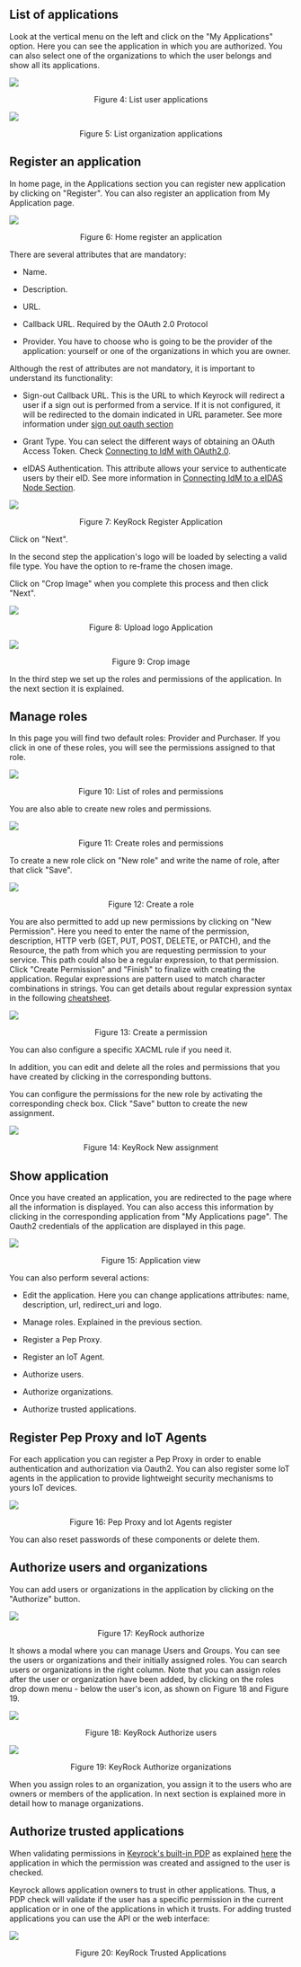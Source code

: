 ## List of applications

Look at the vertical menu on the left and click on the "My Applications" option.
Here you can see the application in which you are authorized. You can also
select one of the organizations to which the user belongs and show all its
applications.

![](https://raw.githubusercontent.com/ging/fiware-idm/master/doc/resources/UserGuide_index_apps1.png)

<p style="text-align: center;">Figure 4: List user applications</p>

![](https://raw.githubusercontent.com/ging/fiware-idm/master/doc/resources/UserGuide_index_apps2.png)

<p style="text-align: center;">Figure 5: List organization applications</p>

## Register an application

In home page, in the Applications section you can register new application by
clicking on "Register". You can also register an application from My Application
page.

![](https://raw.githubusercontent.com/ging/fiware-idm/master/doc/resources/UserGuide_homepage2.png)

<p style="text-align: center;">Figure 6: Home register an application</p>

There are several attributes that are mandatory:

-   Name.

-   Description.

-   URL.

-   Callback URL. Required by the OAuth 2.0 Protocol

-   Provider. You have to choose who is going to be the provider of the
    application: yourself or one of the organizations in which you are owner.

Although the rest of attributes are not mandatory, it is important to understand
its functionality:

-   Sign-out Callback URL. This is the URL to which Keyrock will redirect a user
    if a sign out is performed from a service. If it is not configured, it will be
    redirected to the domain indicated in URL parameter. See more information
    under [sign out oauth section](../oauth/sign_out_oauth_service.md#sign-out)

-   Grant Type. You can select the different ways of obtaining an OAuth Access
    Token. Check
    [Connecting to IdM with OAuth2.0](../oauth/oauth_documentation.md#introduction).

-   eIDAS Authentication. This attribute allows your service to authenticate
    users by their eID. See more information in
    [Connecting IdM to a eIDAS Node Section](../eidas/introduction.md#introduction).

![](https://raw.githubusercontent.com/ging/fiware-idm/master/doc/resources/UserGuide_register_app.png)

<p style="text-align: center;">Figure 7: KeyRock Register Application</p>

Click on "Next".

In the second step the application's logo will be loaded by selecting a valid
file type. You have the option to re-frame the chosen image.

Click on "Crop Image" when you complete this process and then click "Next".

![](https://raw.githubusercontent.com/ging/fiware-idm/master/doc/resources/UserGuide_upload_logo.png)

<p style="text-align: center;">Figure 8: Upload logo Application</p>

![](https://raw.githubusercontent.com/ging/fiware-idm/master/doc/resources/UserGuide_reframe_logo.png)

<p style="text-align: center;">Figure 9: Crop image</p>

In the third step we set up the roles and permissions of the application. In the
next section it is explained.

## Manage roles

In this page you will find two default roles: Provider and Purchaser. If you
click in one of these roles, you will see the permissions assigned to that role.

![](https://raw.githubusercontent.com/ging/fiware-idm/master/doc/resources/UserGuide_application_roles.png)

<p style="text-align: center;">Figure 10: List of roles and permissions</p>

You are also able to create new roles and permissions.

![](https://raw.githubusercontent.com/ging/fiware-idm/master/doc/resources/UserGuide_application_roles_permissions.png)

<p style="text-align: center;">Figure 11: Create roles and permissions</p>

To create a new role click on "New role" and write the name of role, after that
click "Save".

![](https://raw.githubusercontent.com/ging/fiware-idm/master/doc/resources/UserGuide_application_roles_create.png)

<p style="text-align: center;">Figure 12: Create a role</p>

You are also permitted to add up new permissions by clicking on "New
Permission". Here you need to enter the name of the permission, description,
HTTP verb (GET, PUT, POST, DELETE, or PATCH), and the Resource, the path from
which you are requesting permission to your service. This path could also be a 
regular expression, to that permission. Click "Create Permission" and "Finish" to
finalize with creating the application. Regular expressions are pattern used to 
match character combinations in strings. You can get details about regular
expression syntax in the following [cheatsheet](https://developer.mozilla.org/en-US/docs/Web/JavaScript/Guide/Regular_Expressions/Cheatsheet).

![](https://raw.githubusercontent.com/ging/fiware-idm/master/doc/resources/UserGuide_application_permissions_create.png)

<p style="text-align: center;">Figure 13: Create a permission</p>

You can also configure a specific XACML rule if you need it.

In addition, you can edit and delete all the roles and permissions that you have
created by clicking in the corresponding buttons.

You can configure the permissions for the new role by activating the
corresponding check box. Click "Save" button to create the new assignment.

![](https://raw.githubusercontent.com/ging/fiware-idm/master/doc/resources/UserGuide_application_role_permission_assignment.png)

<p style="text-align: center;">Figure 14: KeyRock New assignment</p>

## Show application

Once you have created an application, you are redirected to the page where all
the information is displayed. You can also access this information by clicking
in the corresponding application from "My Applications page". The Oauth2
credentials of the application are displayed in this page.

![](https://raw.githubusercontent.com/ging/fiware-idm/master/doc/resources/UserGuide_application_show.png)

<p style="text-align: center;">Figure 15: Application view</p>

You can also perform several actions:

-   Edit the application. Here you can change applications attributes: name,
    description, url, redirect_uri and logo.

-   Manage roles. Explained in the previous section.

-   Register a Pep Proxy.

-   Register an IoT Agent.

-   Authorize users.

-   Authorize organizations.

-   Authorize trusted applications.

## Register Pep Proxy and IoT Agents

For each application you can register a Pep Proxy in order to enable
authentication and authorization via Oauth2. You can also register some IoT
agents in the application to provide lightweight security mechanisms to yours
IoT devices.

![](https://raw.githubusercontent.com/ging/fiware-idm/master/doc/resources/UserGuide_register_pep_iot.png)

<p style="text-align: center;">Figure 16: Pep Proxy and Iot Agents register</p>

You can also reset passwords of these components or delete them.

## Authorize users and organizations

You can add users or organizations in the application by clicking on the
"Authorize" button.

![](https://raw.githubusercontent.com/ging/fiware-idm/master/doc/resources/UserGuide_authorize.png)

<p style="text-align: center;">Figure 17: KeyRock authorize</p>

It shows a modal where you can manage Users and Groups. You can see the users or
organizations and their initially assigned roles. You can search users or
organizations in the right column. Note that you can assign roles after the user
or organization have been added, by clicking on the roles drop down menu - below
the user's icon, as shown on Figure 18 and Figure 19.

![](https://raw.githubusercontent.com/ging/fiware-idm/master/doc/resources/UserGuide_authorize_users.png)

<p style="text-align: center;">Figure 18: KeyRock Authorize users</p>

![](https://raw.githubusercontent.com/ging/fiware-idm/master/doc/resources/UserGuide_authorize_organizations.png)

<p style="text-align: center;">Figure 19: KeyRock Authorize organizations</p>

When you assign roles to an organization, you assign it to the users who are
owners or members of the application. In next section is explained more in
detail how to manage organizations.

## Authorize trusted applications

When validating permissions in
[Keyrock's built-in PDP](../installation_and_administration_guide/configuration.md#authorization)
as explained [here](../oauth/oauth_documentation.md#validate-authorization) the
application in which the permission was created and assigned to the user is
checked.

Keyrock allows application owners to trust in other applications. Thus, a PDP
check will validate if the user has a specific permission in the current
application or in one of the applications in which it trusts. For adding trusted
applications you can use the API or the web interface:

![](https://raw.githubusercontent.com/ging/fiware-idm/master/doc/resources/UserGuide_trusted_applications.png)

<p style="text-align: center;">Figure 20: KeyRock Trusted Applications</p>
